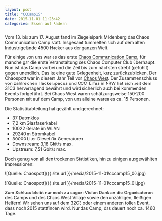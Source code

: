 ```yaml
---
layout: post
title: "CCCamp15"
date: 2015-11-01 11:23:42
categories: Essen auf Rädern
---
```

Vom 13. bis zum 17. August fand im Ziegeleipark Mildenberg das Chaos Communication Camp statt. Insgesamt tummelten sich auf dem alten Industrigelände 4500 Hacker aus der ganzen Welt.

Für einige von uns war es das erste [Chaos Communication Camp](https://events.ccc.de/camp/2015/wiki/Main_Page), für manche gar die erste Veranstaltung des Chaos Computer Club überhaupt. Nun ist das Camp vorbei und die Zeit bis zum nächsten strebt (gefühlt) gegen unendlich. Das ist eine gute Gelegenheit, kurz zurückzublicken. Der Chaospott war in diesem Jahr Teil von [Chaos West](https://chaos-west.de/wiki/). Der Zusammenschluss von zahlreichen Hackerspaces und CCC-Erfas in NRW hat sich seit dem 31C3 hervorragend bewährt und wird sicherlich auch bei kommenden Events fortgeführt. Bei Chaos West waren schätzungsweise 150-200 Personen mit auf dem Camp, von uns alleine waren es ca. 15 Personen.

Die Statistikabteilung hat gezählt und gerechnet:
* 37 Datenklos
* 7,2 km Glasfaserkabel
* 10022 Geräte im WLAN
* 29240 m Stromkabel
* 30000 Liter Diesel für Generatoren
* Downstream: 3,18 Gbit/s max.
* Upstream: 7,51 Gbit/s max.

Doch genug von all den trockenen Statistiken, hin zu einigen ausgewählten Impressionen:

![Quelle: Chaospott]({{ site.url }}/media/2015-11-01/cccamp15_00.jpg)

![Quelle: Chaospott]({{ site.url }}/media/2015-11-01/cccamp15_01.jpg)

Zum Schluss bleibt nur noch zu sagen: Vielen Dank an die Organisatoren des Camps und des Chaos West Village sowie den unzähligen, fleißigen Helfern! Wir sehen uns auf dem 32C3 oder einem anderen tollen Event, dass noch 2015 stattfinden wird. Nur das Camp, das dauert noch ca. 1460 Tage.
